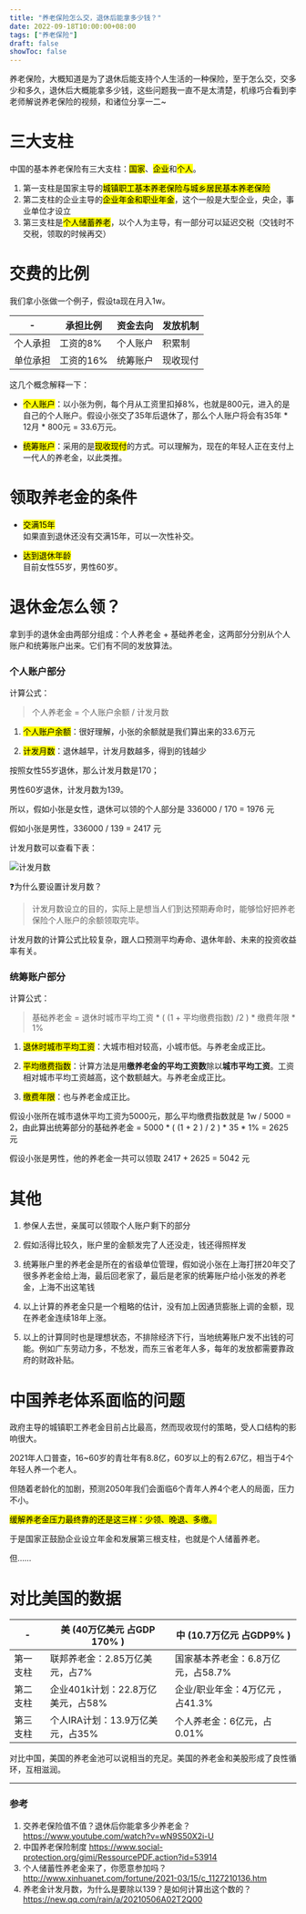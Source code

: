 ```yaml
---
title: "养老保险怎么交，退休后能拿多少钱？"
date: 2022-09-18T10:00:00+08:00
tags: ["养老保险"]
draft: false
showToc: false
---
```

养老保险，大概知道是为了退休后能支持个人生活的一种保险，至于怎么交，交多少和多久，退休后大概能拿多少钱，这些问题我一直不是太清楚，机缘巧合看到李老师解说养老保险的视频，和诸位分享一二~
# 三大支柱
中国的基本养老保险有三大支柱：<mark>国家</mark>、<mark>企业</mark>和<mark>个人</mark>。

1. 第一支柱是国家主导的<mark>城镇职工基本养老保险与城乡居民基本养老保险</mark>  
2. 第二支柱的企业主导的<mark>企业年金和职业年金</mark>，这个一般是大型企业，央企，事业单位才设立    
3. 第三支柱是<mark>个人储蓄养老</mark>，以个人为主导，有一部分可以延迟交税（交钱时不交税，领取的时候再交）  
# 交费的比例
我们拿小张做一个例子，假设ta现在月入1w。

|-|承担比例|资金去向|发放机制|
|---|---|---|---|
|个人承担|工资的8%|个人账户|积累制|
|单位承担|工资的16%|统筹账户|现收现付|

这几个概念解释一下：

- <mark>个人账户</mark>：以小张为例，每个月从工资里扣掉8%，也就是800元，进入的是自己的个人账户。假设小张交了35年后退休了，那么个人账户将会有35年 * 12月 * 800元 = 33.6万元。

- <mark>统筹账户</mark>：采用的是<mark>现收现付</mark>的方式。可以理解为，现在的年轻人正在支付上一代人的养老金，以此类推。

# 领取养老金的条件
- <mark>交满15年</mark>  
如果直到退休还没有交满15年，可以一次性补交。


- <mark>达到退休年龄</mark>  
目前女性55岁，男性60岁。

# 退休金怎么领？
拿到手的退休金由两部分组成：个人养老金 + 基础养老金，这两部分分别从个人账户和统筹账户出来。它们有不同的发放算法。

### 个人账户部分
计算公式：

>个人养老金 = 个人账户余额 / 计发月数

1.  <mark>个人账户余额</mark>：很好理解，小张的余额就是我们算出来的33.6万元

2.  <mark>计发月数</mark>：退休越早，计发月数越多，得到的钱越少

按照女性55岁退休，那么计发月数是170；

男性60岁退休，计发月数为139。


所以，假如小张是女性，退休可以领的个人部分是 336000 / 170 = 1976 元

假如小张是男性，336000 / 139 = 2417 元

计发月数可以查看下表：


![计发月数](https://nic-gz-1308403500.file.myqcloud.com/other/chinese-old-age-insurance-2022-09-19-00-57-59.png)


❓为什么要设置计发月数？

>计发月数设立的目的，实际上是想当人们到达预期寿命时，能够恰好把养老保险个人账户的余额领取完毕。

计发月数的计算公式比较复杂，跟人口预测平均寿命、退休年龄、未来的投资收益率有关。

### 统筹账户部分
计算公式：

>基础养老金 = 退休时城市平均工资 * ( (1 + 平均缴费指数) /2 ) * 缴费年限 * 1%

1. <mark>退休时城市平均工资</mark>：大城市相对较高，小城市低。与养老金成正比。

2. <mark>平均缴费指数</mark>：计算方法是用**缴养老金的平均工资数**除以**城市平均工资**。工资相对城市平均工资越高，这个数额越大。与养老金成正比。 

3. <mark>缴费年限</mark>：也与养老金成正比。

假设小张所在城市退休平均工资为5000元，那么平均缴费指数就是 1w / 5000 = 2，由此算出统筹部分的基础养老金 = 5000 * (  (1 + 2 ) / 2 ) * 35 * 1% =  2625 元


假设小张是男性，他的养老金一共可以领取 2417 + 2625 =  5042 元

# 其他
1. 参保人去世，亲属可以领取个人账户剩下的部分

2. 假如活得比较久，账户里的金额发完了人还没走，钱还得照样发

3. 统筹账户里的养老金是所在的省级单位管理，假如说小张在上海打拼20年交了很多养老金给上海，最后回老家了，最后是老家的统筹账户给小张发的养老金，上海不出这笔钱

4. 以上计算的养老金只是一个粗略的估计，没有加上因通货膨胀上调的金额，现在养老金连续18年上涨。

5. 以上的计算同时也是理想状态，不排除经济下行，当地统筹账户发不出钱的可能。例如广东劳动力多，不愁发，而东三省老年人多，每年的发放都需要靠政府的财政补贴。

# 中国养老体系面临的问题
 政府主导的城镇职工养老金目前占比最高，然而现收现付的策略，受人口结构的影响很大。

2021年人口普查，16~60岁的青壮年有8.8亿，60岁以上的有2.67亿，相当于4个年轻人养一个老人。

但随着老龄化的加剧，预测2050年我们会面临6个青年人养4个老人的局面，压力不小。

<mark>缓解养老金压力最终靠的还是这三样：少领、晚退、多缴。</mark>

于是国家正鼓励企业设立年金和发展第三根支柱，也就是个人储蓄养老。

但……

# 对比美国的数据
|-|美 (40万亿美元 占GDP 170% )|中 (10.7万亿元 占GDP9% )|
|---|-----|-----|
|第一支柱|联邦养老金：2.85万亿美元，占7%|国家基本养老金：6.8万亿元，占58.7%|
|第二支柱|企业401k计划：22.8万亿美元，占58%|企业/职业年金：4万亿元 ，占41.3%|
|第三支柱|个人IRA计划：13.9万亿美元，占35%|个人养老金：6亿元，占0.01% |

对比中国，美国的养老金池可以说相当的充足。美国的养老金和美股形成了良性循环，互相滋润。



---
### 参考
1. 交养老保险值不值？退休后你能拿多少养老金？ https://www.youtube.com/watch?v=wN9S50X2i-U
3. 中国养老保险制度 https://www.social-protection.org/gimi/RessourcePDF.action?id=53914
4. 个人储蓄性养老金来了，你愿意参加吗？ http://www.xinhuanet.com/fortune/2021-03/15/c_1127210136.htm
5. 养老金计发月数，为什么是要除以139？是如何计算出这个数的？ https://new.qq.com/rain/a/20210506A02T2Q00